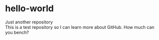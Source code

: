 # hello-world
Just another repository
<br>
This is a test repository so I can learn more about GitHub. How much can you bench?
